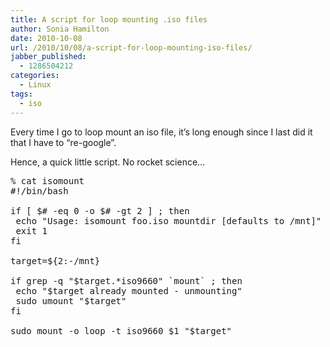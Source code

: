 ```yaml
---
title: A script for loop mounting .iso files
author: Sonia Hamilton
date: 2010-10-08
url: /2010/10/08/a-script-for-loop-mounting-iso-files/
jabber_published:
  - 1286504212
categories:
  - Linux
tags:
  - iso
---
```

Every time I go to loop mount an iso file, it&#8217;s long enough since I last did it that I have to &#8220;re-google&#8221;.

Hence, a quick little script. No rocket science&#8230;

<pre>% cat isomount
#!/bin/bash

if [ $# -eq 0 -o $# -gt 2 ] ; then
 echo "Usage: isomount foo.iso mountdir [defaults to /mnt]"
 exit 1
fi

target=${2:-/mnt}

if grep -q "$target.*iso9660" `mount` ; then
 echo "$target already mounted - unmounting"
 sudo umount "$target"
fi

sudo mount -o loop -t iso9660 $1 "$target"</pre>
